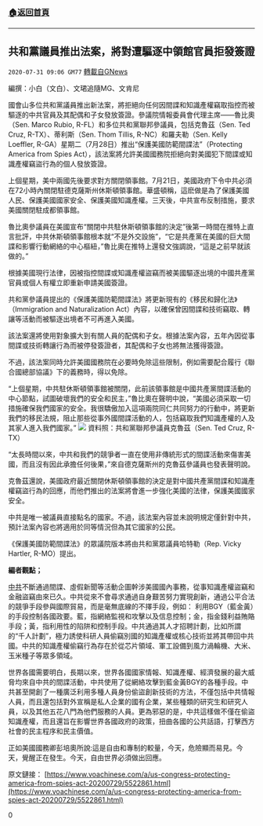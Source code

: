 ###  [:house:返回首頁](https://github.com/ourhimalayas/txt)
---

## 共和黨議員推出法案，將對遭驅逐中領館官員拒發簽證
`2020-07-31 09:06 GM77` [轉載自GNews](https://gnews.org/zh-hant/281344/)

編撰：小白（文白）、文珺追隨MG、文肯尼

國會山多位共和黨議員推出新法案，將拒絕向任何因間諜和知識產權竊取指控而被驅逐的中共官員及其配偶和子女發放簽證。參議院情報委員會代理主席——魯比奧（Sen. Marco Rubio, R-FL）和多位共和黨聯邦參議員，包括克魯茲（Sen. Ted Cruz, R-TX）、蒂利斯（Sen. Thom Tillis, R-NC）和羅夫勒（Sen. Kelly Loeffler, R-GA）星期二（7月28日）推出“保護美國防範間諜法”（Protecting America from Spies Act），該法案將允許美國國務院拒絕向對美國犯下間諜或知識產權竊盜行為的個人發放簽證。

上個星期，美中兩國先後要求對方關閉領事館。7月21日，美國政府下令中共必須在72小時內關閉駐德克薩斯州休斯頓領事館。華盛頓稱，這麽做是為了保護美國人民、保護美國國家安全、保護美國知識產權。三天後，中共宣布反制措施，要求美國關閉駐成都領事館。

魯比奧參議員在美國宣布“關閉中共駐休斯頓領事館的決定”後第一時間在推特上直言批評，中共休斯頓領事館根本就“不是外交設施”，“它是共產黨在美國的巨大間諜和影響行動網絡的中心樞紐，”魯比奧在推特上還發文強調說，“這是之前早就該做的。”

根據美國現行法律，因被指控間諜或知識產權盜竊而被美國驅逐出境的中國共產黨官員或個人有權立即重新申請美國簽證。

共和黨參議員提出的《保護美國防範間諜法》將更新現有的《移民和歸化法》（Immigration and Naturalization Act）內容，以確保曾因間諜和技術竊取、轉讓等活動而被驅逐出境者不可再進入美國。

該法案還將使用對象擴大到有關人員的配偶和子女。根據法案內容，五年內因從事間諜或技術轉讓行為而被停發簽證者，其配偶和子女也將無法獲得簽證。

不過，該法案同時允許美國國務院在必要時免除這些限制，例如需要配合履行《聯合國總部協議》下的義務時，得以免除。

“上個星期，中共駐休斯頓領事館被關閉，此前該領事館是中國共產黨間諜活動的中心節點，試圖破壞我們的安全和民主，”魯比奧在聲明中說，“美國必須采取一切措施確保我們國家的安全。我很驕傲加入這項兩院同仁共同努力的行動中，將更新我們的移民法規，阻止那些從事外國間諜活動的人，包括竊取我們知識產權的人及其家人進入我們國家。”
![](https://s3.amazonaws.com/gnews-media-offload/wp-content/uploads/2020/07/31085929/935a8bf7-f4cc-4886-8f17-c5f30e7ce03b_cx0_cy1_cw0_w1023_r1_s-1.jpg)
資料照：共和黨聯邦參議員克魯茲（Sen. Ted Cruz, R-TX）

“太長時間以來，中共和我們的競爭者一直在使用非傳統形式的間諜活動來傷害美國，而且沒有因此承擔任何後果，”來自德克薩斯州的克魯茲參議員也發表聲明說。

克魯茲還說，美國政府最近關閉休斯頓領事館的決定是對中國共產黨間諜和知識產權竊盜行為的回應，而他們推出的法案將會進一步強化美國的法律，保護美國國家安全。

中共是唯一被議員直接點名的國家。不過，該法案內容並未說明規定僅針對中共，預計法案內容也將適用於同等情況但為其它國家的公民。

《保護美國防範間諜法》的眾議院版本將由共和黨眾議員哈特勒（Rep. Vicky Hartler, R-MO）提出。

**編者觀點；**

[中共](https://www.epochtimes.com/gb/tag/%E4%B8%AD%E5%85%B1.html)不斷通過間諜、虛假新聞等活動企圖幹涉美國國內事務，從事知識產權盜竊和金融盜竊由來已久。中共從來不會尋求通過自身艱苦努力實現創新，通過公平合法的競爭手段參與國際貿易，而是毫無底線的不擇手段，例如： 利用BGY（藍金黃）的手段控制各國政要。藍，指網絡監視和攻擊以及信息控制；金，指金錢利益賄賂手段；黃，指利用性的陷阱和控制手段。中共通過其人才招聘計劃，比如所謂的“千人計劃”，極力誘使科研人員偷竊別國的知識產權或核心技術並將其帶回中共國。中共的知識產權偷竊行為存在於從芯片領域、軍工設備到風力渦輪機、大米、玉米種子等眾多領域。

世界各國需要明白，長期以來，世界各國國家情報、知識產權、經濟發展的最大威脅均來自中共的間諜活動，中共使用了從網絡攻擊到藍金黃BGY的各種手段。中共甚至開創了一種廣泛利用多種人員身份偷盜創新技術的方法，不僅包括中共情報人員，而且還包括對外宣稱是私人企業的國有企業，某些種類的研究生和研究人員，以及其他五花八門為他們服務的人員。更為邪惡的是，中共這樣做不僅在偷盜知識產權，而且還旨在影響世界各國政府的政策，扭曲各國的公共話語，打擊西方社會的民主程序和民主價值。

正如美國國務卿彭培奧所說:這是自由和專制的較量，今天，危險顯而易見。今天，覺醒正在發生。今天，自由世界必須做出回應。

原文鏈接：
[https://www.voachinese.com/a/us-congress-protecting-america-from-spies-act-20200729/5522861.html](https://www.voachinese.com/a/us-congress-protecting-america-from-spies-act-20200729/5522861.html)

0
